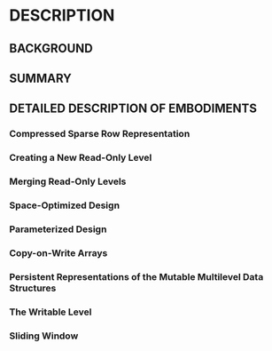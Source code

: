 # DESCRIPTION

## BACKGROUND

## SUMMARY

## DETAILED DESCRIPTION OF EMBODIMENTS

### Compressed Sparse Row Representation

### Creating a New Read-Only Level

### Merging Read-Only Levels

### Space-Optimized Design

### Parameterized Design

### Copy-on-Write Arrays

### Persistent Representations of the Mutable Multilevel Data Structures

### The Writable Level

### Sliding Window

